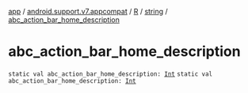[app](../../../index.md) / [android.support.v7.appcompat](../../index.md) / [R](../index.md) / [string](index.md) / [abc_action_bar_home_description](.)

# abc_action_bar_home_description

`static val abc_action_bar_home_description: `[`Int`](https://kotlinlang.org/api/latest/jvm/stdlib/kotlin/-int/index.html)
`static val abc_action_bar_home_description: `[`Int`](https://kotlinlang.org/api/latest/jvm/stdlib/kotlin/-int/index.html)